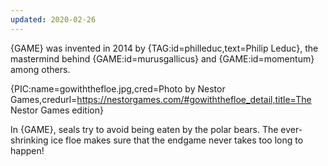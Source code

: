 ```yaml
---
updated: 2020-02-26
---
```


{GAME} was invented in 2014 by {TAG:id=philleduc,text=Philip Leduc}, the mastermind behind {GAME:id=murusgallicus} and {GAME:id=momentum} among others.

{PIC:name=gowiththefloe.jpg,cred=Photo by Nestor Games,credurl=https://nestorgames.com/#gowiththefloe_detail,title=The Nestor Games edition}

In {GAME}, seals try to avoid being eaten by the polar bears. The ever-shrinking ice floe makes sure that the endgame never takes too long to happen!
